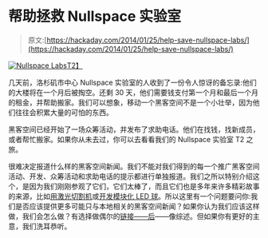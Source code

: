 # 帮助拯救 Nullspace 实验室

> 原文:[https://hackaday.com/2014/01/25/help-save-nullspace-labs/](https://hackaday.com/2014/01/25/help-save-nullspace-labs/)

[![Nullspace Labs](../Images/827bd9079b1077db3c2b82f71ccee363.png)T2】](http://hackaday.com/2014/01/25/help-save-nullspace-labs/nullspace/)

几天前，洛杉矶市中心 Nullspace 实验室的人收到了一份令人惊讶的备忘录:他们的大楼将在一个月后被掏空。还剩 30 天，他们需要钱支付第一个月和最后一个月的租金，并帮助搬家。我们可以想象，移动一个黑客空间不是一个小壮举，因为他们往往会积累大量的可怕的东西。

黑客空间已经开始了一场众筹活动，并发布了求助电话。他们在找钱，找新成员，或者帮忙搬家。如果你从未去过，你可以去看看我们的 Nullspace 实验室 T2 之旅。

很难决定报道什么样的黑客空间新闻。我们不能对我们得到的每一个推广黑客空间活动、开发、众筹活动和求助电话的提示都进行单独报道。我们之所以特别介绍这个，是因为我们刚刚参观了它们，它们太棒了，而且它们也是多年来许多精彩故事的来源，比如[用激光切割机](http://hackaday.com/2012/06/19/hoisting-a-laser-cutter-to-the-3rd-floor-and-other-fun-youll-probably-never-have/)或[开发模块化 LED 球](http://hackaday.com/2012/02/16/384-led-ball-receives-animation-wirelessly-and-knows-its-orientation/)。所以这里有一个问题要问你:我们是否应该提供更多可能只与本地相关的黑客空间新闻？如果你认为我们应该这样做，我们会怎么做？有选择做偶尔的[链接——后](http://hackaday.com/category/hackaday-links/)——像综述。但如果你有更好的主意，我们洗耳恭听。